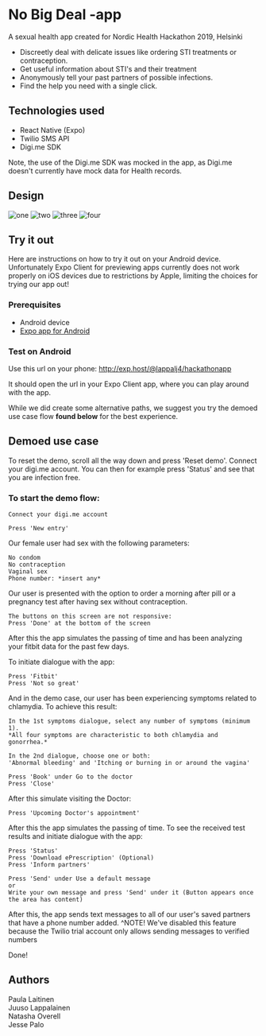 # No Big Deal -app

A sexual health app created for Nordic Health Hackathon 2019, Helsinki

- Discreetly deal with delicate issues like ordering STI treatments or contraception. 
- Get useful information about STI's and their treatment
- Anonymously tell your past partners of possible infections. 
- Find the help you need with a single click.

## Technologies used

- React Native (Expo)
- Twilio SMS API
- Digi.me SDK

Note, the use of the Digi.me SDK was mocked in the app, as Digi.me doesn't currently have mock data for Health records.

## Design

![one](https://i.imgur.com/d9P3cfw.jpg)
![two](https://i.imgur.com/Khi02dG.jpg)
![three](https://i.imgur.com/U74ZLvO.jpg)
![four](https://i.imgur.com/JmSeuMJ.jpg)

## Try it out

Here are instructions on how to try it out on your Android device.
Unfortunately Expo Client for previewing apps currently does not work properly on iOS devices due to restrictions by Apple,
limiting the choices for trying our app out!

### Prerequisites

- Android device
- [Expo app for Android](https://play.google.com/store/apps/details?id=host.exp.exponent&hl=en) 

### Test on Android

Use this url on your phone: http://exp.host/@lappalj4/hackathonapp

It should open the url in your Expo Client app, where you can play around with the app.

While we did create some alternative paths, we suggest you try the demoed use case flow **found below** for the best experience.

## Demoed use case

To reset the demo, scroll all the way down and press 'Reset demo'. Connect your digi.me account.
You can then for example press 'Status' and see that you are infection free.

### To start the demo flow:

```
Connect your digi.me account
```

```
Press 'New entry'
```

Our female user had sex with the following parameters:
```
No condom
No contraception
Vaginal sex
Phone number: *insert any*
```

Our user is presented with the option to order a morning after pill or a pregnancy test after having sex without contraception.
```
The buttons on this screen are not responsive:
Press 'Done' at the bottom of the screen
```

After this the app simulates the passing of time and has been analyzing your fitbit data for the past few days.

To initiate dialogue with the app:
```
Press 'Fitbit'
Press 'Not so great'
```

And in the demo case, our user has been experiencing symptoms related to chlamydia. To achieve this result:
```
In the 1st symptoms dialogue, select any number of symptoms (minimum 1).
*All four symptoms are characteristic to both chlamydia and gonorrhea.*

In the 2nd dialogue, choose one or both: 
'Abnormal bleeding' and 'Itching or burning in or around the vagina'

Press 'Book' under Go to the doctor
Press 'Close'
```

After this simulate visiting the Doctor:
```
Press 'Upcoming Doctor's appointment'
```

After this the app simulates the passing of time. To see the received test results and initiate dialogue with the app:
```
Press 'Status'
Press 'Download ePrescription' (Optional)
Press 'Inform partners'

Press 'Send' under Use a default message
or
Write your own message and press 'Send' under it (Button appears once the area has content)
```

After this, the app sends text messages to all of our user's saved partners that have a phone number added. 
^NOTE! We've disabled this feature because the Twilio trial account only allows sending messages to verified numbers

Done!

## Authors
Paula Laitinen <br>
Juuso Lappalainen <br>
Natasha Overell <br>
Jesse Palo <br>


